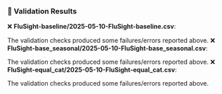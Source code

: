 ### 🧪 Validation Results
❌ **FluSight-baseline/2025-05-10-FluSight-baseline.csv**:


The validation checks produced some failures/errors reported above.
❌ **FluSight-base_seasonal/2025-05-10-FluSight-base_seasonal.csv**:


The validation checks produced some failures/errors reported above.
❌ **FluSight-equal_cat/2025-05-10-FluSight-equal_cat.csv**:


The validation checks produced some failures/errors reported above.
